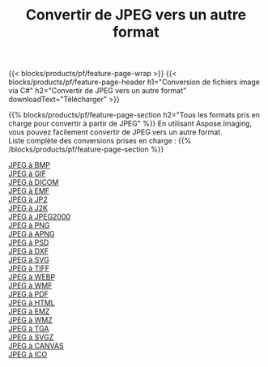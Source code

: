 ﻿---
title: Convertir de JPEG vers un autre format 
weight: 3920
url: /fr/net/conversion/from/jpeg 
lang: fr
langdirlevel: 2
locales: zh-hans,ja,it,ru,de,es,fr,nl,id,lt,pl,pt,vi,tr,ko,zh-hant,ar,hi,th,sv,cs,uk,he
description: En utilisant Aspose.Imaging, vous pouvez facilement convertir de JPEG vers un autre format
---

{{< blocks/products/pf/feature-page-wrap >}}
{{< blocks/products/pf/feature-page-header h1="Conversion de fichiers image via C#" h2="Convertir de JPEG vers un autre format" downloadText="Télécharger" >}}


{{% blocks/products/pf/feature-page-section  h2="Tous les formats pris en charge pour convertir à partir de JPEG" %}}
En utilisant Aspose.Imaging, vous pouvez facilement convertir de JPEG vers un autre format.
<br/>
Liste complète des conversions prises en charge :
{{% /blocks/products/pf/feature-page-section %}}
<div class="container-fluid productfamilypage bg-gray">
    <div class="convertypes bg-gray agp-content section">
        <div class="container">
		<div class="row other-converters">
		    <div class='col-md-2 other-converter remove-lp remove-rp'><a href="/imaging/fr/net/conversion/jpeg-to-bmp" >JPEG à BMP</a></div><div class='col-md-2 other-converter remove-lp remove-rp'><a href="/imaging/fr/net/conversion/jpeg-to-gif" >JPEG à GIF</a></div><div class='col-md-2 other-converter remove-lp remove-rp'><a href="/imaging/fr/net/conversion/jpeg-to-dicom" >JPEG à DICOM</a></div><div class='col-md-2 other-converter remove-lp remove-rp'><a href="/imaging/fr/net/conversion/jpeg-to-emf" >JPEG à EMF</a></div><div class='col-md-2 other-converter remove-lp remove-rp'><a href="/imaging/fr/net/conversion/jpeg-to-jp2" >JPEG à JP2</a></div><div class='col-md-2 other-converter remove-lp remove-rp'><a href="/imaging/fr/net/conversion/jpeg-to-j2k" >JPEG à J2K</a></div><div class='col-md-2 other-converter remove-lp remove-rp'><a href="/imaging/fr/net/conversion/jpeg-to-jpeg2000" >JPEG à JPEG2000</a></div><div class='col-md-2 other-converter remove-lp remove-rp'><a href="/imaging/fr/net/conversion/jpeg-to-png" >JPEG à PNG</a></div><div class='col-md-2 other-converter remove-lp remove-rp'><a href="/imaging/fr/net/conversion/jpeg-to-apng" >JPEG à APNG</a></div><div class='col-md-2 other-converter remove-lp remove-rp'><a href="/imaging/fr/net/conversion/jpeg-to-psd" >JPEG à PSD</a></div><div class='col-md-2 other-converter remove-lp remove-rp'><a href="/imaging/fr/net/conversion/jpeg-to-dxf" >JPEG à DXF</a></div><div class='col-md-2 other-converter remove-lp remove-rp'><a href="/imaging/fr/net/conversion/jpeg-to-svg" >JPEG à SVG</a></div><div class='col-md-2 other-converter remove-lp remove-rp'><a href="/imaging/fr/net/conversion/jpeg-to-tiff" >JPEG à TIFF</a></div><div class='col-md-2 other-converter remove-lp remove-rp'><a href="/imaging/fr/net/conversion/jpeg-to-webp" >JPEG à WEBP</a></div><div class='col-md-2 other-converter remove-lp remove-rp'><a href="/imaging/fr/net/conversion/jpeg-to-wmf" >JPEG à WMF</a></div><div class='col-md-2 other-converter remove-lp remove-rp'><a href="/imaging/fr/net/conversion/jpeg-to-pdf" >JPEG à PDF</a></div><div class='col-md-2 other-converter remove-lp remove-rp'><a href="/imaging/fr/net/conversion/jpeg-to-html" >JPEG à HTML</a></div><div class='col-md-2 other-converter remove-lp remove-rp'><a href="/imaging/fr/net/conversion/jpeg-to-emz" >JPEG à EMZ</a></div><div class='col-md-2 other-converter remove-lp remove-rp'><a href="/imaging/fr/net/conversion/jpeg-to-wmz" >JPEG à WMZ</a></div><div class='col-md-2 other-converter remove-lp remove-rp'><a href="/imaging/fr/net/conversion/jpeg-to-tga" >JPEG à TGA</a></div><div class='col-md-2 other-converter remove-lp remove-rp'><a href="/imaging/fr/net/conversion/jpeg-to-svgz" >JPEG à SVGZ</a></div><div class='col-md-2 other-converter remove-lp remove-rp'><a href="/imaging/fr/net/conversion/jpeg-to-canvas" >JPEG à CANVAS</a></div><div class='col-md-2 other-converter remove-lp remove-rp'><a href="/imaging/fr/net/conversion/jpeg-to-ico" >JPEG à ICO</a></div>
                </div>
        </div>
    </div>
</div>
<br/>

